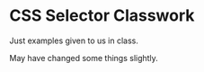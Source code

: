 # CSS Selector Classwork

Just examples given to us in class.

May have changed some things slightly.
